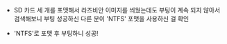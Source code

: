 * SD 카드 세 개를 포맷해서 라즈비안 이미지를 씌웠는데도 부팅이 계속 되지 않아서 검색해보니 부팅 성공하신 다른 분이 'NTFS' 포맷을 사용하신 걸 확인

* 'NTFS'로 포맷 후 부팅하니 성공!
